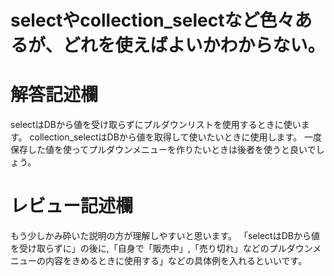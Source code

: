 # selectやcollection_selectなど色々あるが、どれを使えばよいかわからない。
# 解答記述欄
selectはDBから値を受け取らずにプルダウンリストを使用するときに使います。
collection_selectはDBから値を取得して使いたいときに使用します。
一度保存した値を使ってプルダウンメニューを作りたいときは後者を使うと良いでしょう。





# レビュー記述欄
もう少しかみ砕いた説明の方が理解しやすいと思います。
「selectはDBから値を受け取らずに」の後に,「自身で「販売中」,「売り切れ」などのプルダウンメニューの内容をきめるときに使用する」などの具体例を入れるといいです。

